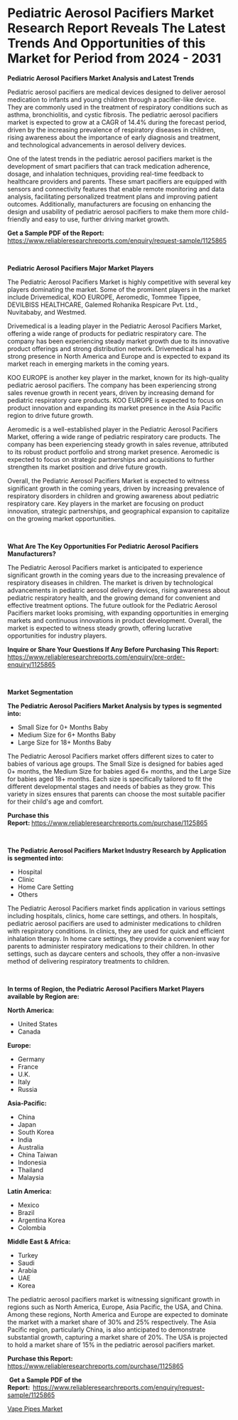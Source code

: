 <p><h1>Pediatric Aerosol Pacifiers Market Research Report Reveals The Latest Trends And Opportunities of this Market for Period from 2024 - 2031</h1></p><p><strong>Pediatric Aerosol Pacifiers Market Analysis and Latest Trends</strong></p>
<p><p>Pediatric aerosol pacifiers are medical devices designed to deliver aerosol medication to infants and young children through a pacifier-like device. They are commonly used in the treatment of respiratory conditions such as asthma, bronchiolitis, and cystic fibrosis. The pediatric aerosol pacifiers market is expected to grow at a CAGR of 14.4% during the forecast period, driven by the increasing prevalence of respiratory diseases in children, rising awareness about the importance of early diagnosis and treatment, and technological advancements in aerosol delivery devices.</p><p>One of the latest trends in the pediatric aerosol pacifiers market is the development of smart pacifiers that can track medication adherence, dosage, and inhalation techniques, providing real-time feedback to healthcare providers and parents. These smart pacifiers are equipped with sensors and connectivity features that enable remote monitoring and data analysis, facilitating personalized treatment plans and improving patient outcomes. Additionally, manufacturers are focusing on enhancing the design and usability of pediatric aerosol pacifiers to make them more child-friendly and easy to use, further driving market growth.</p></p>
<p><strong>Get a Sample PDF of the Report:&nbsp;</strong> <a href="https://www.reliableresearchreports.com/enquiry/request-sample/1125865">https://www.reliableresearchreports.com/enquiry/request-sample/1125865</a></p>
<p>&nbsp;</p>
<p><strong>Pediatric Aerosol Pacifiers Major Market Players</strong></p>
<p><p>The Pediatric Aerosol Pacifiers Market is highly competitive with several key players dominating the market. Some of the prominent players in the market include Drivemedical, KOO EUROPE, Aeromedic, Tommee Tippee, DEVILBISS HEALTHCARE, Galemed Rohanika Respicare Pvt. Ltd., Nuvitababy, and Westmed. </p><p>Drivemedical is a leading player in the Pediatric Aerosol Pacifiers Market, offering a wide range of products for pediatric respiratory care. The company has been experiencing steady market growth due to its innovative product offerings and strong distribution network. Drivemedical has a strong presence in North America and Europe and is expected to expand its market reach in emerging markets in the coming years.</p><p>KOO EUROPE is another key player in the market, known for its high-quality pediatric aerosol pacifiers. The company has been experiencing strong sales revenue growth in recent years, driven by increasing demand for pediatric respiratory care products. KOO EUROPE is expected to focus on product innovation and expanding its market presence in the Asia Pacific region to drive future growth.</p><p>Aeromedic is a well-established player in the Pediatric Aerosol Pacifiers Market, offering a wide range of pediatric respiratory care products. The company has been experiencing steady growth in sales revenue, attributed to its robust product portfolio and strong market presence. Aeromedic is expected to focus on strategic partnerships and acquisitions to further strengthen its market position and drive future growth.</p><p>Overall, the Pediatric Aerosol Pacifiers Market is expected to witness significant growth in the coming years, driven by increasing prevalence of respiratory disorders in children and growing awareness about pediatric respiratory care. Key players in the market are focusing on product innovation, strategic partnerships, and geographical expansion to capitalize on the growing market opportunities.</p></p>
<p>&nbsp;</p>
<p><strong>What Are The Key Opportunities For Pediatric Aerosol Pacifiers Manufacturers?</strong></p>
<p><p>The Pediatric Aerosol Pacifiers market is anticipated to experience significant growth in the coming years due to the increasing prevalence of respiratory diseases in children. The market is driven by technological advancements in pediatric aerosol delivery devices, rising awareness about pediatric respiratory health, and the growing demand for convenient and effective treatment options. The future outlook for the Pediatric Aerosol Pacifiers market looks promising, with expanding opportunities in emerging markets and continuous innovations in product development. Overall, the market is expected to witness steady growth, offering lucrative opportunities for industry players.</p></p>
<p><strong>Inquire or Share Your Questions If Any Before Purchasing This Report:</strong> <a href="https://www.reliableresearchreports.com/enquiry/pre-order-enquiry/1125865">https://www.reliableresearchreports.com/enquiry/pre-order-enquiry/1125865</a></p>
<p>&nbsp;</p>
<p><strong>Market Segmentation</strong></p>
<p><strong>The Pediatric Aerosol Pacifiers Market Analysis by types is segmented into:</strong></p>
<p><ul><li>Small Size for 0+ Months Baby</li><li>Medium Size for 6+ Months Baby</li><li>Large Size for 18+ Months Baby</li></ul></p>
<p><p>The Pediatric Aerosol Pacifiers market offers different sizes to cater to babies of various age groups. The Small Size is designed for babies aged 0+ months, the Medium Size for babies aged 6+ months, and the Large Size for babies aged 18+ months. Each size is specifically tailored to fit the different developmental stages and needs of babies as they grow. This variety in sizes ensures that parents can choose the most suitable pacifier for their child's age and comfort.</p></p>
<p><strong>Purchase this Report:&nbsp;</strong><a href="https://www.reliableresearchreports.com/purchase/1125865">https://www.reliableresearchreports.com/purchase/1125865</a></p>
<p>&nbsp;</p>
<p><strong>The Pediatric Aerosol Pacifiers Market Industry Research by Application is segmented into:</strong></p>
<p><ul><li>Hospital</li><li>Clinic</li><li>Home Care Setting</li><li>Others</li></ul></p>
<p><p>The Pediatric Aerosol Pacifiers market finds application in various settings including hospitals, clinics, home care settings, and others. In hospitals, pediatric aerosol pacifiers are used to administer medications to children with respiratory conditions. In clinics, they are used for quick and efficient inhalation therapy. In home care settings, they provide a convenient way for parents to administer respiratory medications to their children. In other settings, such as daycare centers and schools, they offer a non-invasive method of delivering respiratory treatments to children.</p></p>
<p>&nbsp;</p>
<p><strong>In terms of Region, the Pediatric Aerosol Pacifiers Market Players available by Region are:</strong></p>
<p>
    <p> <strong> North America: </strong>
        <ul>
            <li>United States</li>
            <li>Canada</li>
        </ul>
        </p> 
    <p> <strong> Europe: </strong>
        <ul>
            <li>Germany</li>
            <li>France</li>
            <li>U.K.</li>
            <li>Italy</li>
            <li>Russia</li>
        </ul>
        </p> 
    <p> <strong> Asia-Pacific: </strong>
        <ul>
            <li>China</li>
            <li>Japan</li>
            <li>South Korea</li>
            <li>India</li>
            <li>Australia</li>
            <li>China Taiwan</li>
            <li>Indonesia</li>
            <li>Thailand</li>
            <li>Malaysia</li>
        </ul>
        </p> 
    <p> <strong> Latin America: </strong>
        <ul>
            <li>Mexico</li>
            <li>Brazil</li>
            <li>Argentina Korea</li>
            <li>Colombia</li>
        </ul>
        </p> 
    <p> <strong> Middle East & Africa: </strong>
        <ul>
            <li>Turkey</li>
            <li>Saudi</li>
            <li>Arabia</li>
            <li>UAE</li>
            <li>Korea</li>
        </ul>
    </p>
    </p>
<p><p>The pediatric aerosol pacifiers market is witnessing significant growth in regions such as North America, Europe, Asia Pacific, the USA, and China. Among these regions, North America and Europe are expected to dominate the market with a market share of 30% and 25% respectively. The Asia Pacific region, particularly China, is also anticipated to demonstrate substantial growth, capturing a market share of 20%. The USA is projected to hold a market share of 15% in the pediatric aerosol pacifiers market.</p></p>
<p><strong>Purchase this Report: </strong><a href="https://www.reliableresearchreports.com/purchase/1125865">https://www.reliableresearchreports.com/purchase/1125865</a></p>
<p>&nbsp;<strong>Get a Sample PDF of the Report:&nbsp;&nbsp;</strong><a href="https://www.reliableresearchreports.com/enquiry/request-sample/1125865">https://www.reliableresearchreports.com/enquiry/request-sample/1125865</a></p>
<p><strong></strong></p>
<p><p><a href="https://github.com/RoccoManning/Market-Research-Report-List-4/blob/main/vape-pipes-market.md">Vape Pipes Market</a></p></p>